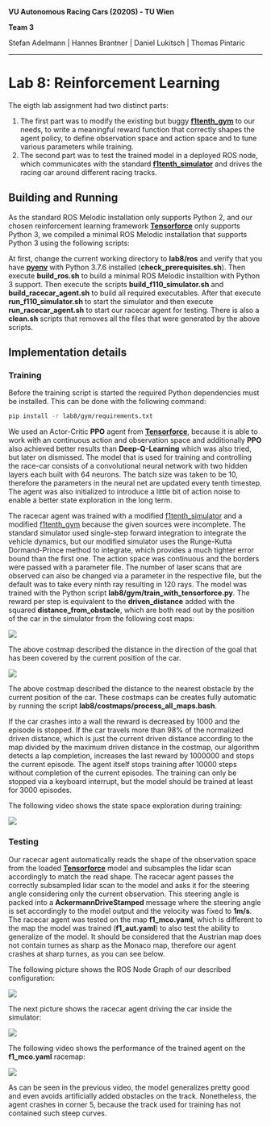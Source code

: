 **VU Autonomous Racing Cars (2020S) - TU Wien**

**Team 3**

Stefan Adelmann | Hannes  Brantner | Daniel Lukitsch | Thomas Pintaric

------

# Lab 8: Reinforcement Learning

The eigth lab assignment had two distinct parts:

1. The first part was to modify the existing but buggy [**f1tenth_gym**](https://github.com/f1tenth/f1tenth_gym) to our needs, to write a meaningful reward function that correctly shapes the agent policy, to define observation space and action space and to tune various parameters while training.
2. The second part was to test the trained model in a deployed ROS node, which communicates with the standard [**f1tenth_simulator**](https://github.com/f1tenth/f1tenth_simulator) and drives the racing car around different racing tracks.

## Building and Running

As the standard ROS Melodic installation only supports Python 2, and our chosen reinforcement learning framework [**Tensorforce**](https://github.com/tensorforce/tensorforce) only supports Python 3, we compiled a minimal ROS Melodic installation that supports Python 3 using the following scripts:

At first, change the current working directory to **lab8/ros** and verify that you have [**pyenv**](https://github.com/pyenv/pyenv) with Python 3.7.6 installed (**check_prerequisites.sh**). Then execute **build_ros.sh** to build a minimal ROS Melodic installtion with Python 3 support. Then execute the scripts **build_f110_simulator.sh** and **build_racecar_agent.sh** to build all required executables. After that execute **run_f110_simulator.sh** to start the simulator and then execute **run_racecar_agent.sh** to start our racecar agent for testing. There is also a **clean<span>.sh</span>** scripts that removes all the files that were generated by the above scripts.

## Implementation details

### Training

Before the training script is started the required Python dependencies must be installed. This can be done with the following command:
```bash
pip install -r lab8/gym/requirements.txt
```

We used an Actor-Critic **PPO** agent from [**Tensorforce**](https://github.com/tensorforce/tensorforce), because it is able to work with an continuous action and observation space and additionally **PPO** also achieved better results than **Deep-Q-Learning** which was also tried, but later on dismissed. The model that is used for training and controlling the race-car consists of a convolutional neural network with two hidden layers each built with 64 neurons. The batch size was taken to be 10, therefore the parameters in the neural net are updated every tenth timestep. The agent was also initialized to introduce a little bit of action noise to enable a better state exploration in the long term.

The racecar agent was trained with a modified [f1tenth_simulator](https://github.com/pintaric/f1tenth_simulator) and a modified [f1tenth_gym](https://github.com/pintaric/f1tenth_gym) because the given sources were incomplete. The standard simulator used single-step forward integration to integrate the vehicle dynamics, but our modified simulator uses the Runge-Kutta Dormand-Prince method to integrate, which provides a much tighter error bound than the first one. The action space was continuous and the borders were passed with a parameter file. The number of laser scans that are observed can also be changed via a parameter in the respective file, but the default was to take every ninth ray resulting in 120 rays. The model was trained with the Python script **lab8/gym/train_with_tensorforce.py**. The reward per step is equivalent to the **driven_distance** added with the squared **distance_from_obstacle**, which are both read out by the position of the car in the simulator from the following cost maps:

![](./f1_aut.driven_distances.colorized.png)

The above costmap described the distance in the direction of the goal that has been covered by the current position of the car.

![](./f1_aut.distances_from_nearest_obstacle.colorized.png)

The above costmap described the distance to the nearest obstacle by the current position of the car.
These costmaps can be creates fully automatic by running the script **lab8/costmaps/process_all_maps.bash**.

If the car crashes into a wall the reward is decreased by 1000 and the episode is stopped. If the car travels more than 98% of the normalized driven distance, which is just the current driven distance according to the map divided by the maximum driven distance in the costmap, our algorithm detects a lap completion, increases the last reward by 1000000 and stops the current episode. The agent itself stops training after 10000 steps without completion of the current episodes. The training can only be stopped via a keyboard interrupt, but the model should be trained at least for 3000 episodes.

The following video shows the state space exploration during training:

![](../slack/exploration_during_training.gif)

### Testing

Our racecar agent automatically reads the shape of the observation space from the loaded [**Tensorforce**](https://github.com/tensorforce/tensorforce) model and subsamples the lidar scan accordingly to match the read shape. The racecar agent passes the correctly subsampled lidar scan to the model and asks it for the steering angle considering only the current observation. This steering angle is packed into a **AckermannDriveStamped** message where the steering angle is set accordingly to the model output and the velocity was fixed to **1m/s**. The racecar agent was tested on the map **f1_mco.yaml**, which is different to the map the model was trained (**f1_aut.yaml**) to also test the ability to generalize of the model. It should be considered that the Austrian map does not contain turnes as sharp as the Monaco map, therefore our agent crashes at sharp turnes, as you can see below.

The following picture shows the ROS Node Graph of our described configuration:

![](../slack/rosgraph.png)

The next picture shows the racecar agent driving the car inside the simulator:

![](../slack/image.png)

The following video shows the performance of the trained agent on the **f1_mco.yaml** racemap:

![](../slack/driving_video.gif)

As can be seen in the previous video, the model generalizes pretty good and even avoids artificially added obstacles on the track. Nonetheless, the agent crashes in corner 5, because the track used for training has not contained such steep curves.